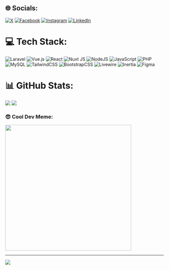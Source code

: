 
## 🌐 Socials:
[![X](https://img.shields.io/badge/X-black.svg?logo=X&logoColor=white)](https://x.com/) 
[![Facebook](https://img.shields.io/badge/Facebook-%231877F2.svg?logo=Facebook&logoColor=white)](https://facebook.com/tooklevin) 
[![Instagram](https://img.shields.io/badge/Instagram-%23E4405F.svg?logo=Instagram&logoColor=white)](https://instagram.com/too_levin)
[![LinkedIn](https://img.shields.io/badge/LinkedIn-%230077B5.svg?logo=linkedin&logoColor=white)](https://linkedin.com/in/levin-kipkemboi) 

# 💻 Tech Stack:
![Laravel](https://img.shields.io/badge/laravel-%23FF2D20.svg?style=for-the-badge&logo=laravel&logoColor=white) 
![Vue.js](https://img.shields.io/badge/vue.js-%2335495e.svg?style=for-the-badge&logo=vuedotjs&logoColor=%234FC08D) 
![React](https://img.shields.io/badge/react-%2320232a.svg?style=for-the-badge&logo=react&logoColor=%2361DAFB) 
![Nuxt JS](https://img.shields.io/badge/Nuxt-002E3B?style=for-the-badge&logo=nuxt.js&logoColor=#00DC82) 
![NodeJS](https://img.shields.io/badge/node.js-6DA55F?style=for-the-badge&logo=node.js&logoColor=white) 
![JavaScript](https://img.shields.io/badge/javascript-%23323330.svg?style=for-the-badge&logo=javascript&logoColor=%23F7DF1E)
![PHP](https://img.shields.io/badge/php-%23777BB4.svg?style=for-the-badge&logo=php&logoColor=white) 
![MySQL](https://img.shields.io/badge/mysql-%2300000f.svg?style=for-the-badge&logo=mysql&logoColor=white) 
![TailwindCSS](https://img.shields.io/badge/tailwindcss-%2338B2AC.svg?style=for-the-badge&logo=tailwind-css&logoColor=white)
![BootstrapCSS](https://img.shields.io/badge/bootstrap-%2338BC.svg?style=for-the-badge&logo=bootstrap&logoColor=white)
![Livewire](https://img.shields.io/badge/livewire-0f172a.svg?style=for-the-badge&logo=livewire&logoColor=white)
![Inertia](https://img.shields.io/badge/inertia-8164eb.svg?style=for-the-badge&logo=inertia&logoColor=white)
![Figma](https://img.shields.io/badge/figma-%23F24E1E.svg?style=for-the-badge&logo=figma&logoColor=white) 

# 📊 GitHub Stats:
![](https://github-readme-stats.vercel.app/api/top-langs/?username=levintoo&theme=default&hide_border=true&include_all_commits=true&count_private=true&layout=compact)
![](https://github-readme-streak-stats.herokuapp.com/?user=levintoo&theme=default&hide_border=true)

### 😎 Cool Dev Meme:
<img src='https://randommeme-five.vercel.app/' style="height: 400px;"/>

---
[![](https://visitcount.itsvg.in/api?id=levintoo&icon=0&color=0)](https://visitcount.itsvg.in)

<!-- Proudly created with GPRM ( https://gprm.itsvg.in ) -->
